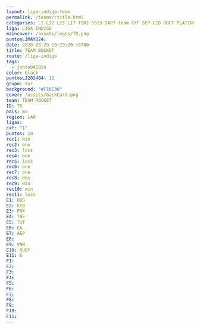 ```yaml
---
layout: liga-indigo-team
permalink: /teams/:title.html
categories: LI LI2 LI3 LI7 TSR2 SSI3 SAP7 team CXF SEP LIO ROCT PLATINO GNORTE ENERO
liga: LIGA INDIGO
maincover: /assets/logos/TR.png
puntosLJMAYO24: 
date: 2020-08-29 10:29:20 +0700
title: TEAM ROCKET
route: /liga-indigo
tags:
  - johto042024
color: black
puntosLJ202404: 12
grupo: sur
background: "#F16C38"
cover: /assets/backCard.png
team: TEAM ROCKET
ID: TR
pais: mx
region: LAN
ligas: 
cxf: "1"
puntos: 10
rec1: win
rec2: one
rec3: loss
rec4: one
rec5: loss
rec6: one
rec7: one
rec8: des
rec9: win
rec10: win
rec11: loss
E1: OBS
E2: FTB
E3: FNX
E4: TAE
E5: TUT
E6: EA
E7: AEP
E8: 
E9: VNM
E10: RUBY
E11: E
F1: 
F2: 
F3: 
F4: 
F5: 
F6: 
F7: 
F8: 
F9: 
F10: 
F11:
---
```


